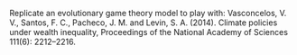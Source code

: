 Replicate an evolutionary game theory model to play with: Vasconcelos, V. V., Santos, F. C., Pacheco, J. M. and Levin, S. A. (2014). Climate policies under wealth inequality, Proceedings of the National Academy of Sciences 111(6): 2212–2216.
